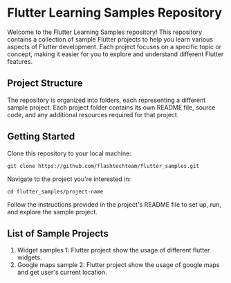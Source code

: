 # Flutter Learning Samples Repository

Welcome to the Flutter Learning Samples repository! This repository contains a collection of sample Flutter projects to help you learn various aspects of Flutter development. Each project focuses on a specific topic or concept, making it easier for you to explore and understand different Flutter features.

## Project Structure
The repository is organized into folders, each representing a different sample project. Each project folder contains its own README file, source code, and any additional resources required for that project.

## Getting Started
Clone this repository to your local machine:

```
git clone https://github.com/flashtechteam/flutter_samples.git
```
Navigate to the project you're interested in:

```
cd flutter_samples/project-name
```
Follow the instructions provided in the project's README file to set up, run, and explore the sample project.

## List of Sample Projects
1. Widget samples 1: Flutter project show the usage of different flutter widgets.
2. Google maps sample 2: Flutter project show the usage of google maps and get user's current location.

